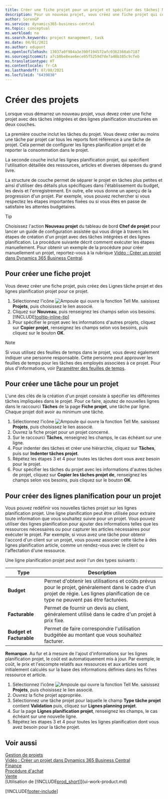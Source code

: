 ```yaml
---
title: Créer une fiche projet pour un projet et spécifier des tâches| Microsoft Docs
description: Pour un nouveau projet, vous créez une fiche projet qui contient les tâches projet et les lignes planification, pour vous aider à gérer la progression et les budgets.
author: SorenGP
ms.service: dynamics365-business-central
ms.topic: conceptual
ms.workload: na
ms.search.keywords: project management, task
ms.date: 04/01/2021
ms.author: edupont
ms.openlocfilehash: 13037a0f984a3e390f194572afc0362360ab7187
ms.sourcegitcommit: a7cb0be8eae6ece95f5259d7de7a48b385c9cfeb
ms.translationtype: HT
ms.contentlocale: fr-CA
ms.lasthandoff: 07/08/2021
ms.locfileid: "6439830"
---
```

# <a name="create-jobs"></a>Créer des projets
Lorsque vous démarrez un nouveau projet, vous devez créer une fiche projet avec des tâches intégrées et des lignes planification structurées en deux couches.  

La première couche inclut les tâches du projet. Vous devez créer au moins une tâche par projet car tous les reports font référence à une tâche de projet. Cela permet de configurer les lignes planification projet et de reporter la consommation dans le projet.

La seconde couche inclut les lignes planification projet, qui spécifient l'utilisation détaillée des ressources, articles et diverses dépenses du grand livre.

La structure de couche permet de séparer le projet en tâches plus petites et ainsi d'utiliser des détails plus spécifiques dans l'établissement du budget, les devis et l'enregistrement. En outre, elle vous donne un aperçu de la progression d'un projet. Par exemple, vous pouvez rechercher si vous respectez les étapes importantes fixées ou si vous êtes en passe de satisfaire les attentes budgétaires.

> [!TIP]
> Choisissez l'action **Nouveau projet** du tableau de bord **Chef de projet** pour lancer un guide de configuration assistée qui vous dirige à travers les étapes de création d'un projet avec des tâches intégrées et des lignes planification. La procédure suivante décrit comment exécuter les étapes manuellement. Pour obtenir un exemple de la procédure pour créer manuellement un projet, reportez-vous à la rubrique [Vidéo : Créer un projet dans Dynamics 365 Business Central](https://www.youtube.com/watch?v=VqaPWr7BWmw).

## <a name="to-create-a-job-card"></a>Pour créer une fiche projet
Vous devez créer une fiche projet, puis créez des Lignes tâche projet et des lignes planification projet pour ce projet.

1. Sélectionnez l’icône ![Ampoule qui ouvre la fonction Tell Me.](media/ui-search/search_small.png "Dites-moi ce que vous voulez faire") saisissez **Projets**, puis choisissez le lien associé.  
2. Cliquez sur **Nouveau**, puis renseignez les champs selon vos besoins. [!INCLUDE[tooltip-inline-tip](includes/tooltip-inline-tip_md.md)]
3. Pour spécifier le projet avec les informations d'autres projets, cliquez sur **Copier projet**, renseignez les champs selon vos besoins, puis cliquez sur le bouton **OK**.

> [!NOTE]  
>   Si vous utilisez des feuilles de temps dans le projet, vous devez également indiquer une personne responsable. Cette personne peut approuver les feuilles de temps pour les tâches des employés associées à ce projet. Pour plus d'informations, voir [Paramétrer des feuilles de temps](projects-how-setup-time-sheets.md).

## <a name="to-create-tasks-for-a-job"></a>Pour créer une tâche pour un projet
L'une des clés de la création d'un projet consiste à spécifier les différentes tâches impliquées dans le projet. Pour ce faire, ajoutez de nouvelles lignes dans le raccourci **Tâches** de la page **Fiche projet**, une tâche par ligne. Chaque projet doit avoir au minimum une tâche.

1. Sélectionnez l’icône ![Ampoule qui ouvre la fonction Tell Me.](media/ui-search/search_small.png "Dites-moi ce que vous voulez faire") saisissez **Projets**, puis choisissez le lien associé.
2. Ouvrez la fiche projet pour un projet concerné.
3. Sur le raccourci **Tâches**, renseignez les champs, le cas échéant sur une ligne.
4. Pour indenter des tâches et créer une hiérarchie, cliquez sur **Tâches**, puis sur **Indenter tâches projet**.
5. Répétez les étapes 3 et 4 pour toutes les tâches dont vous avez besoin pour le projet.
6. Pour spécifier les tâches du projet avec les informations d'autres tâches de projet, cliquez sur **Copier les tâches projet de**, renseignez les champs selon vos besoins, puis cliquez sur le bouton **OK**.

## <a name="to-create-planning-lines-for-a-job"></a>Pour créer des lignes planification pour un projet
Vous pouvez redéfinir vos nouvelles tâches projet sur les lignes planification projet. Une ligne planification peut être utilisée pour extraire toute information que vous souhaitez suivre pour un projet. Vous pouvez utiliser des lignes planification pour ajouter des informations telles que les ressources nécessaires ou pour capturer les articles nécessaires pour exécuter le projet. Par exemple, si vous avez une tâche pour obtenir l'accord d'un client sur un projet, vous pouvez associer cette tâche à des lignes planification article, comme un rendez-vous avec le client ou l'affectation d'une ressource.  

Une ligne planification projet peut avoir l'un des types suivants :  

| Type | Description |
| --- | --- |
| **Budget** |Permet d'obtenir les utilisations et coûts prévus pour le projet, généralement dans le cadre d'un projet de régie. Les lignes planification de ce type ne peuvent pas être facturées. |
| **Facturable** |Permet de fournir un devis au client, généralement utilisé dans le cadre d'un projet à prix fixe. |
| **Budget et Facturable** |Permet de faire correspondre l'utilisation budgétée au montant que vous souhaitez facturer. |

**Remarque**. Au fur et à mesure de l'ajout d'informations sur les lignes planification projet, le coût est automatiquement mis à jour. Par exemple, le coût, le prix et l'escompte relatifs aux ressources et aux articles sont initialement calculés sur la base des informations définies dans les fiches ressource et article.

1. Sélectionnez l’icône ![Ampoule qui ouvre la fonction Tell Me.](media/ui-search/search_small.png "Dites-moi ce que vous voulez faire") saisissez **Projets**, puis choisissez le lien associé.
2. Ouvrez la fiche projet appropriée.
3. Sélectionnez une tâche projet pour laquelle le champ **Type tâche projet** contient **Validation** puis, cliquez sur **Lignes planning projet**.  
4. Sur la page **Lignes planification projet**, renseignez les champs, le cas échéant sur une nouvelle ligne.
5. Répétez les étapes 3 et 4 pour toutes les lignes planification dont vous avez besoin pour la tâche projet.

## <a name="see-also"></a>Voir aussi

[Gestion de projets](projects-manage-projects.md)  
[Vidéo : Créer un projet dans Dynamics 365 Business Central](https://www.youtube.com/watch?v=VqaPWr7BWmw)  
[Finance](finance.md)  
[Procédure d'achat](purchasing-manage-purchasing.md)  
[Vente](sales-manage-sales.md)  
[Utilisation de [!INCLUDE[prod_short](includes/prod_short.md)]](ui-work-product.md)  


[!INCLUDE[footer-include](includes/footer-banner.md)]
